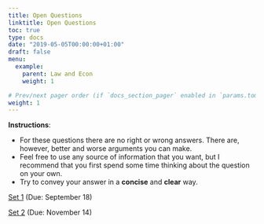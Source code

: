 ```yaml
---
title: Open Questions
linktitle: Open Questions
toc: true
type: docs
date: "2019-05-05T00:00:00+01:00"
draft: false
menu:
  example:
    parent: Law and Econ
    weight: 1

# Prev/next pager order (if `docs_section_pager` enabled in `params.toml`)
weight: 1
---
```


**Instructions**: 

- For these questions there are no right or wrong answers. There are, however, better and worse arguments you can make. 
- Feel free to use any source of information that you want, but I recommend that you first spend some time thinking about the question on your own. 
- Try to convey your answer in a **concise** and **clear** way.

[Set 1](/files/LawEcon/questions_1.pdf) (Due: September 18)

[Set 2](/files/LawEcon/questions_2.pdf) (Due: November 14)